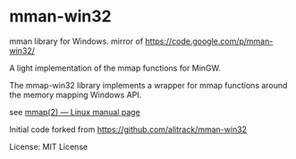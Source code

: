 mman-win32
==========

mman library for Windows. mirror of <https://code.google.com/p/mman-win32/>

A light implementation of the mmap functions for MinGW.

The mmap-win32 library implements a wrapper for mmap functions around the memory mapping Windows API.

see [mmap(2) — Linux manual page](https://man7.org/linux/man-pages/man2/mmap.2.html)

Initial code forked from <https://github.com/alitrack/mman-win32>

License: MIT License
